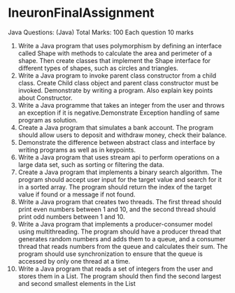 # IneuronFinalAssignment
Java Questions:
(Java)
Total Marks: 100
Each question 10 marks
1. Write a Java program that uses polymorphism by defining an interface called Shape
with methods to calculate the area and perimeter of a shape. Then create classes
that implement the Shape interface for different types of shapes, such as circles and
triangles.
2. Write a Java program to invoke parent class constructor from a child class. Create
Child class object and parent class constructor must be invoked. Demonstrate by
writing a program. Also explain key points about Constructor.
3. Write a Java programme that takes an integer from the user and throws an exception
if it is negative.Demonstrate Exception handling of same program as solution.
4. Create a Java program that simulates a bank account. The program should allow
users to deposit and withdraw money, check their balance.
5. Demonstrate the difference between abstract class and interface by writing programs
as well as in keypoints.
6. Write a Java program that uses stream api to perform operations on a large data set,
such as sorting or filtering the data.
7. Create a Java program that implements a binary search algorithm. The program
should accept user input for the target value and search for it in a sorted array. The
program should return the index of the target value if found or a message if not
found.
8. Write a Java program that creates two threads. The first thread should print even
numbers between 1 and 10, and the second thread should print odd numbers
between 1 and 10.
9. Write a Java program that implements a producer-consumer model using
multithreading. The program should have a producer thread that generates random
numbers and adds them to a queue, and a consumer thread that reads numbers
from the queue and calculates their sum. The program should use synchronization to
ensure that the queue is accessed by only one thread at a time.
10. Write a Java program that reads a set of integers from the user and stores them in a
List. The program should then find the second largest and second smallest elements
in the List

